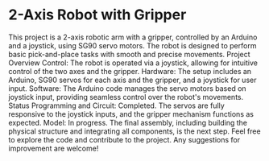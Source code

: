 # 2-Axis Robot with Gripper
This project is a 2-axis robotic arm with a gripper, controlled by an Arduino and a joystick, using SG90 servo motors. The robot is designed to perform basic pick-and-place tasks with smooth and precise movements.
Project Overview
Control: The robot is operated via a joystick, allowing for intuitive control of the two axes and the gripper. Hardware: The setup includes an Arduino, SG90 servos for each axis and the gripper, and a joystick for user input. Software: The Arduino code manages the servo motors based on joystick input, providing seamless control over the robot's movements.
Status
Programming and Circuit: Completed. The servos are fully responsive to the joystick inputs, and the gripper mechanism functions as expected. Model: In progress. The final assembly, including building the physical structure and integrating all components, is the next step.
Feel free to explore the code and contribute to the project. Any suggestions for improvement are welcome!
